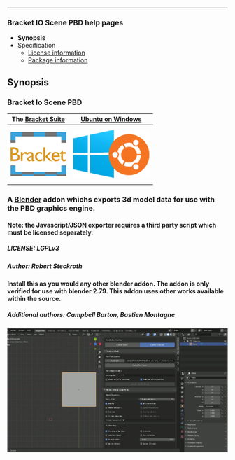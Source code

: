 
---
### Bracket IO Scene PBD help pages
* **Synopsis**
* Specification
  * [License information](https://github.com/restarian/bracket_io_scene_pbd/blob/master/docs/specification/license_information.md)
  * [Package information](https://github.com/restarian/bracket_io_scene_pbd/blob/master/docs/specification/package_information.md)
## Synopsis
### Bracket Io Scene PBD

| **The [Bracket Suite]** | **[Ubuntu on Windows]**   |
|:-----------------------:|:-------------------------:|
| ![Bracket logo]         | ![Ubuntu on Windows logo] |

[Bracket Suite]: https://github.com/restarian/restarian/tree/master/bracket/
[Ubuntu on Windows]: https://www.microsoft.com/en-us/store/p/ubuntu/9nblggh4msv6?activetab=pivot%3aoverviewtab

[Ubuntu on Windows logo]: https://raw.githubusercontent.com/restarian/restarian/master/doc/image/ubuntu_windows_logo.png
[Bracket logo]: https://raw.githubusercontent.com/restarian/restarian/master/bracket/doc/image/bracket_logo_small.png

### A [Blender](https://www.blender.org) addon whichs exports 3d model data for use with the PBD graphics engine.
#### Note: the Javascript/JSON exporter requires a third party script which must be licensed separately.

##### LICENSE: LGPLv3
##### Author: Robert Steckroth

**Install this as you would any other blender addon. The addon is only verified for use with blender 2.79. This addon uses other works available within the source.**

##### Additional authors: Campbell Barton, Bastien Montagne

![Screenshot](https://raw.githubusercontent.com/restarian/bracket_io_scene_pbd/master/docs/image/scroll_animation.gif)
